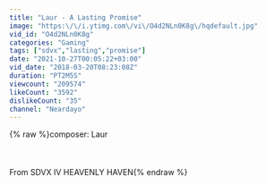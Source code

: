 ```yaml
---
title: "Laur - A Lasting Promise"
image: "https:\/\/i.ytimg.com\/vi\/O4d2NLn0K8g\/hqdefault.jpg"
vid_id: "O4d2NLn0K8g"
categories: "Gaming"
tags: ["sdvx","lasting","promise"]
date: "2021-10-27T00:05:22+03:00"
vid_date: "2018-03-20T08:23:08Z"
duration: "PT2M5S"
viewcount: "209574"
likeCount: "3592"
dislikeCount: "35"
channel: "Neardayo"
---
```

{% raw %}composer: Laur<br /><br /><br /><br />From SDVX IV HEAVENLY HAVEN{% endraw %}
